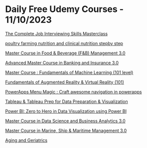 # Daily Free Udemy Courses - 11/10/2023

[The Complete Job Interviewing Skills Masterclass](https://www.udemy.com/course/job-interview-resume-cv-career-hack-masterclass/?couponCode=LET-US-HELP)
[poultry farming nutrition and clinical nutrition stepby step](https://www.udemy.com/course/poultry-farming-nutrition-and-clinical-nutrition-stepby-step/?couponCode=F4C844AB7BE73135E6B5)
[Master Course in Food & Beverage (F&B) Management 3.0](https://www.udemy.com/course/food-beverge-hotel-management/?couponCode=B54B2BC471C4D02C1EBE)
[Advanced Master Course in Banking and Insurance 3.0](https://www.udemy.com/course/banking-and-insurance-blockchain-ai-rpa-banking/?couponCode=58BBA201220E0B8578CB)
[Master Course : Fundamentals of Machine Learning (101 level)](https://www.udemy.com/course/fundamentals-of-machine-learning-101-level/?couponCode=6B26326B50274741E2C0)
[Fundamentals of Augmented Reality & Virtual Reality (101)](https://www.udemy.com/course/fundamentals-of-augmented-reality-virtual-reality-101-ar-vr/?couponCode=949935EA1FC49185730C)
[PowerApps Menu Magic : Craft awesome navigation in powerapps](https://www.udemy.com/course/powerapps-menu-navigation/?couponCode=FREE_MENU_1010)
[Tableau & Tableau Prep for Data Preparation & Visualization](https://www.udemy.com/course/tableau-and-tableau-prep/?couponCode=C87B5AB)
[Power BI: Zero to Hero in Data Visualization using Power BI](https://www.udemy.com/course/power-bi-starttech/?couponCode=F33B02A)
[Master Course in Data Science and Business Analytics 3.0](https://www.udemy.com/course/data-science-business-analytics-business-analysis-data-analyst/?couponCode=A2CE3C1889364131F82F)
[Master Course in Marine, Ship & Maritime Management 3.0](https://www.udemy.com/course/marine-ship-shipping-maritime-management/?couponCode=960096E53D9CAF2B42B7)
[Aging and Geriatrics](https://www.udemy.com/course/aging-and-geriatrics/?couponCode=EBDA79E4EA416C5CC761)
